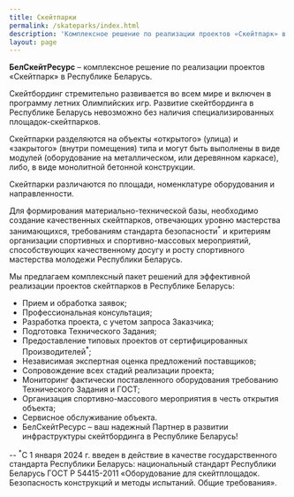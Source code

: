 ```yaml
---
title: Скейтпарки
permalink: /skateparks/index.html
description: 'Комплексное решение по реализации проектов «Скейтпарк» в Республике Беларусь'
layout: page
---
```


**БелСкейтРесурс**  – комплексное решение по реализации проектов «Скейтпарк» в Республике Беларусь.

Скейтбординг стремительно развивается во всем мире и включен в программу летних Олимпийских игр. Развитие скейтбординга в Республике Беларусь невозможно без наличия специализированных площадок-скейтпарков.

Скейтпарки разделяются на объекты «открытого» (улица) и «закрытого» (внутри помещения) типа и могут быть выполнены в виде модулей (оборудование на металлическом, или деревянном каркасе), либо, в виде монолитной бетонной конструкции.

Скейтпарки различаются по площади, номенклатуре оборудования и направленности.

Для формирования материально-технической базы, необходимо создание качественных скейтпарков, отвечающих уровню мастерства занимающихся, требованиям стандарта безопасности<sup>*</sup> и критериям организации спортивных и спортивно-массовых мероприятий, способствующих качественному досугу и росту спортивного мастерства молодежи Республики Беларусь.

Мы предлагаем комплексный пакет решений для эффективной реализации проектов скейтпарков в Республике Беларусь:

* Прием и обработка заявок;
* Профессиональная консультация;
* Разработка проекта, с учетом запроса Заказчика;
* Подготовка Технического Задания;
* Предоставление типовых проектов от сертифицированных Производителей<sup>*</sup>; 
* Независимая экспертная оценка предложений поставщиков;
* Сопровождение всех стадий реализации проекта;
* Мониторинг фактически поставленного оборудования требованию Технического Задания и ГОСТ;
* Организация спортивно-массового мероприятия в честь открытия объекта;
* Сервисное обслуживание объекта.
* БелСкейтРесурс – ваш надежный Партнер в развитии инфраструктуры скейтбординга в Республике Беларусь!

--
<sup>*</sup>С 1 января 2024 г. введен в действие в качестве государственного стандарта Республики Беларусь: национальный стандарт Республики Беларусь ГОСТ Р 54415-2011 «Оборудование для скейтплощадок. Безопасность конструкций и методы испытаний. Общие требования».